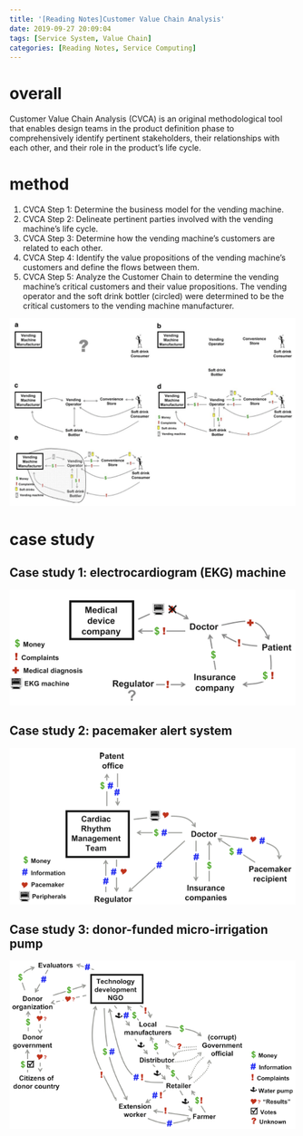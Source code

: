 ```yaml
---
title: '[Reading Notes]Customer Value Chain Analysis'
date: 2019-09-27 20:09:04
tags: [Service System, Value Chain]
categories: [Reading Notes, Service Computing]
---
```


# overall

Customer Value Chain Analysis (CVCA) is an original methodological tool that enables design teams in the product definition phase to comprehensively identify pertinent stakeholders, their relationships with each other, and their role in the product’s life cycle.

# method

1. CVCA Step 1: Determine the business model for the vending machine.
2. CVCA Step 2: Delineate pertinent parties involved with the vending machine’s life cycle.
3. CVCA Step 3: Determine how the vending machine’s customers are related to each other.
4. CVCA Step 4: Identify the value propositions of the vending machine’s customers and define the flows between them.
5. CVCA Step 5: Analyze the Customer Chain to determine the vending machine’s critical customers and their value propositions. The vending operator and the soft drink bottler (circled) were determined to be the critical customers to the vending machine manufacturer.

![](https://raw.githubusercontent.com/imonce/imgs/master/20190927200439.png)

# case study

## Case study 1: electrocardiogram (EKG) machine

![](https://raw.githubusercontent.com/imonce/imgs/master/20190927200555.png)

## Case study 2: pacemaker alert system

![](https://raw.githubusercontent.com/imonce/imgs/master/20190927200646.png)

## Case study 3: donor-funded micro-irrigation pump

![](https://raw.githubusercontent.com/imonce/imgs/master/20190927200754.png)
